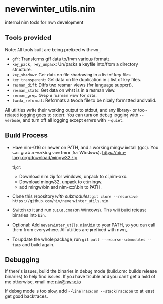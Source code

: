 # neverwinter_utils.nim
internal nim tools for nwn development

## Tools provided

Note: All tools built are being prefixed with `nwn_`.

* `gff`: Transforms gff data to/from various formats.
* `key_pack, key_unpack`: Un/packs a keyfile into/from a directory structure.
* `key_shadows`: Get data on file shadowing in a list of key files.
* `key_transparent`: Get data on file duplication in a list of key files.
* `resman_diff`: Diffs two resman views (for language support).
* `resman_stats`: Get data on what is in a resman view.
* `resman_grep`: Grep a resman view for data.
* `twoda_reformat`: Reformats a twoda file to be nicely formatted and valid.

All utilities write their working output to stdout, and any library- or tool-
related logging goes to stderr.  You can turn on debug logging with `--verbose`,
and turn off all logging except errors with `--quiet`.

## Build Process

* Have nim-0.16 or newer on PATH, and a working mingw install (gcc). You can
  grab a working one here (for Windows): https://nim-lang.org/download/mingw32.zip

  tl;dr:
  * Download nim.zip for windows, unpack to c:\nim-xxx.
  * Download mingw32, unpack to c:\mingw.
  * add mingw\bin and nim-xxx\bin to PATH.

* Clone this repository *with submodules*:
  `git clone --recursive https://github.com/niv/neverwinter_utils.nim`

* Switch to it and run `build.cmd` (on Windows). This will build release binaries
  into `bin`.

* Optional: Add `neverwinter_utils.nim\bin` to your PATH, so you can call them
  from everywhere.  All utilities are prefixed with nwn_.

* To update the whole package, run `git pull --recurse-submodules --tags` and
  build again.

## Debugging

If there's issues, build the binaries in debug mode (build.cmd builds release
binaries) to help find issues.  If you have trouble and you can't get a hold
of me otherwise, email me: niv@nwnx.io

If debug mode is too slow, add `--lineTrace:on --stackTrace:on` to at least
get good backtraces.

